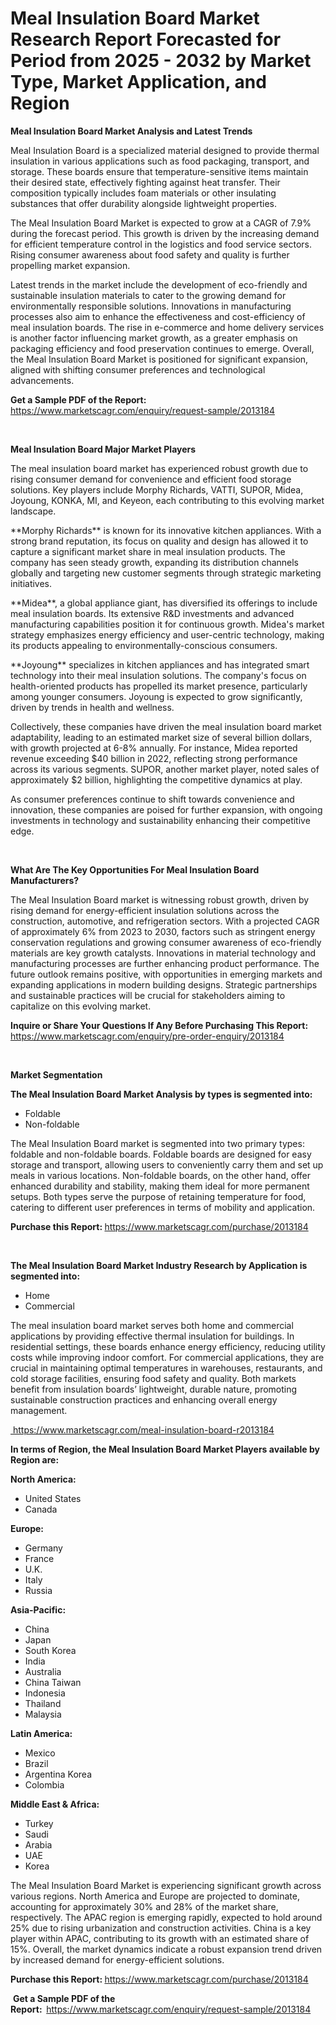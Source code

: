 <p><h1>Meal Insulation Board Market Research Report Forecasted for Period from 2025 -  2032 by Market Type, Market Application, and Region</h1></p><p><strong>Meal Insulation Board Market Analysis and Latest Trends</strong></p>
<p><p>Meal Insulation Board is a specialized material designed to provide thermal insulation in various applications such as food packaging, transport, and storage. These boards ensure that temperature-sensitive items maintain their desired state, effectively fighting against heat transfer. Their composition typically includes foam materials or other insulating substances that offer durability alongside lightweight properties.</p><p>The Meal Insulation Board Market is expected to grow at a CAGR of 7.9% during the forecast period. This growth is driven by the increasing demand for efficient temperature control in the logistics and food service sectors. Rising consumer awareness about food safety and quality is further propelling market expansion. </p><p>Latest trends in the market include the development of eco-friendly and sustainable insulation materials to cater to the growing demand for environmentally responsible solutions. Innovations in manufacturing processes also aim to enhance the effectiveness and cost-efficiency of meal insulation boards. The rise in e-commerce and home delivery services is another factor influencing market growth, as a greater emphasis on packaging efficiency and food preservation continues to emerge. Overall, the Meal Insulation Board Market is positioned for significant expansion, aligned with shifting consumer preferences and technological advancements.</p></p>
<p><strong>Get a Sample PDF of the Report:&nbsp;</strong> <a href="https://www.marketscagr.com/enquiry/request-sample/2013184?utm_campaign=2454&utm_medium=2&utm_source=Github&utm_content=ia&utm_term=12042025&utm_id=meal-insulation-board">https://www.marketscagr.com/enquiry/request-sample/2013184</a></p>
<p>&nbsp;</p>
<p><strong>Meal Insulation Board Major Market Players</strong></p>
<p><p>The meal insulation board market has experienced robust growth due to rising consumer demand for convenience and efficient food storage solutions. Key players include Morphy Richards, VATTI, SUPOR, Midea, Joyoung, KONKA, MI, and Keyeon, each contributing to this evolving market landscape.</p><p>**Morphy Richards** is known for its innovative kitchen appliances. With a strong brand reputation, its focus on quality and design has allowed it to capture a significant market share in meal insulation products. The company has seen steady growth, expanding its distribution channels globally and targeting new customer segments through strategic marketing initiatives.</p><p>**Midea**, a global appliance giant, has diversified its offerings to include meal insulation boards. Its extensive R&D investments and advanced manufacturing capabilities position it for continuous growth. Midea's market strategy emphasizes energy efficiency and user-centric technology, making its products appealing to environmentally-conscious consumers.</p><p>**Joyoung** specializes in kitchen appliances and has integrated smart technology into their meal insulation solutions. The company's focus on health-oriented products has propelled its market presence, particularly among younger consumers. Joyoung is expected to grow significantly, driven by trends in health and wellness.</p><p>Collectively, these companies have driven the meal insulation board market adaptability, leading to an estimated market size of several billion dollars, with growth projected at 6-8% annually. For instance, Midea reported revenue exceeding $40 billion in 2022, reflecting strong performance across its various segments. SUPOR, another market player, noted sales of approximately $2 billion, highlighting the competitive dynamics at play.</p><p>As consumer preferences continue to shift towards convenience and innovation, these companies are poised for further expansion, with ongoing investments in technology and sustainability enhancing their competitive edge.</p></p>
<p>&nbsp;</p>
<p><strong>What Are The Key Opportunities For Meal Insulation Board Manufacturers?</strong></p>
<p><p>The Meal Insulation Board market is witnessing robust growth, driven by rising demand for energy-efficient insulation solutions across the construction, automotive, and refrigeration sectors. With a projected CAGR of approximately 6% from 2023 to 2030, factors such as stringent energy conservation regulations and growing consumer awareness of eco-friendly materials are key growth catalysts. Innovations in material technology and manufacturing processes are further enhancing product performance. The future outlook remains positive, with opportunities in emerging markets and expanding applications in modern building designs. Strategic partnerships and sustainable practices will be crucial for stakeholders aiming to capitalize on this evolving market.</p></p>
<p><strong>Inquire or Share Your Questions If Any Before Purchasing This Report:</strong> <a href="https://www.marketscagr.com/enquiry/pre-order-enquiry/2013184?utm_campaign=2454&utm_medium=2&utm_source=Github&utm_content=ia&utm_term=12042025&utm_id=meal-insulation-board">https://www.marketscagr.com/enquiry/pre-order-enquiry/2013184</a></p>
<p>&nbsp;</p>
<p><strong>Market Segmentation</strong></p>
<p><strong>The Meal Insulation Board Market Analysis by types is segmented into:</strong></p>
<p><ul><li>Foldable</li><li>Non-foldable</li></ul></p>
<p><p>The Meal Insulation Board market is segmented into two primary types: foldable and non-foldable boards. Foldable boards are designed for easy storage and transport, allowing users to conveniently carry them and set up meals in various locations. Non-foldable boards, on the other hand, offer enhanced durability and stability, making them ideal for more permanent setups. Both types serve the purpose of retaining temperature for food, catering to different user preferences in terms of mobility and application.</p></p>
<p><strong>Purchase this Report:&nbsp;</strong><a href="https://www.marketscagr.com/purchase/2013184?utm_campaign=2454&utm_medium=2&utm_source=Github&utm_content=ia&utm_term=12042025&utm_id=meal-insulation-board">https://www.marketscagr.com/purchase/2013184</a></p>
<p>&nbsp;</p>
<p><strong>The Meal Insulation Board Market Industry Research by Application is segmented into:</strong></p>
<p><ul><li>Home</li><li>Commercial</li></ul></p>
<p><p>The meal insulation board market serves both home and commercial applications by providing effective thermal insulation for buildings. In residential settings, these boards enhance energy efficiency, reducing utility costs while improving indoor comfort. For commercial applications, they are crucial in maintaining optimal temperatures in warehouses, restaurants, and cold storage facilities, ensuring food safety and quality. Both markets benefit from insulation boards’ lightweight, durable nature, promoting sustainable construction practices and enhancing overall energy management.</p></p>
<p><a href="https://www.marketscagr.com/meal-insulation-board-r2013184?utm_campaign=2454&utm_medium=2&utm_source=Github&utm_content=ia&utm_term=12042025&utm_id=meal-insulation-board">&nbsp;https://www.marketscagr.com/meal-insulation-board-r2013184</a></p>
<p><strong>In terms of Region, the Meal Insulation Board Market Players available by Region are:</strong></p>
<p>
    <p> <strong> North America: </strong>
        <ul>
            <li>United States</li>
            <li>Canada</li>
        </ul>
        </p> 
    <p> <strong> Europe: </strong>
        <ul>
            <li>Germany</li>
            <li>France</li>
            <li>U.K.</li>
            <li>Italy</li>
            <li>Russia</li>
        </ul>
        </p> 
    <p> <strong> Asia-Pacific: </strong>
        <ul>
            <li>China</li>
            <li>Japan</li>
            <li>South Korea</li>
            <li>India</li>
            <li>Australia</li>
            <li>China Taiwan</li>
            <li>Indonesia</li>
            <li>Thailand</li>
            <li>Malaysia</li>
        </ul>
        </p> 
    <p> <strong> Latin America: </strong>
        <ul>
            <li>Mexico</li>
            <li>Brazil</li>
            <li>Argentina Korea</li>
            <li>Colombia</li>
        </ul>
        </p> 
    <p> <strong> Middle East & Africa: </strong>
        <ul>
            <li>Turkey</li>
            <li>Saudi</li>
            <li>Arabia</li>
            <li>UAE</li>
            <li>Korea</li>
        </ul>
    </p>
    </p>
<p><p>The Meal Insulation Board Market is experiencing significant growth across various regions. North America and Europe are projected to dominate, accounting for approximately 30% and 28% of the market share, respectively. The APAC region is emerging rapidly, expected to hold around 25% due to rising urbanization and construction activities. China is a key player within APAC, contributing to its growth with an estimated share of 15%. Overall, the market dynamics indicate a robust expansion trend driven by increased demand for energy-efficient solutions.</p></p>
<p><strong>Purchase this Report: </strong><a href="https://www.marketscagr.com/purchase/2013184?utm_campaign=2454&utm_medium=2&utm_source=Github&utm_content=ia&utm_term=12042025&utm_id=meal-insulation-board">https://www.marketscagr.com/purchase/2013184</a></p>
<p>&nbsp;<strong>Get a Sample PDF of the Report:&nbsp;&nbsp;</strong><a href="https://www.marketscagr.com/enquiry/request-sample/2013184?utm_campaign=2454&utm_medium=2&utm_source=Github&utm_content=ia&utm_term=12042025&utm_id=meal-insulation-board">https://www.marketscagr.com/enquiry/request-sample/2013184</a></p>
<p><strong></strong></p>
<p><p></p><p></p><p></p></p>